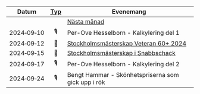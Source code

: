 |Datum|[Typ](Typ)|Evenemang|
|-|:-:|-|
|||[Nästa månad](2024-10.html)|
|2024‑09‑10|🎙️|Per-Ove Hesselborn - Kalkylering del 1|
|2024‑09‑12|📩|[Stockholmsmästerskap Veteran 60+ 2024](2024-09-12_I_Stockholmsmästerskap_Veteran_60+_2024.pdf)|
|2024‑09‑15|📩|[Stockholmsmästerskap i Snabbschack](https://www.stockholmsschack.se/wp-content/uploads/2024/07/Inbjudan_Stockholmsmasterskapet_i_Snabbschack_2024.pdf)|
|2024‑09‑17|🎙️|Per-Ove Hesselborn - Kalkylering del 2|
|2024‑09‑24|🎙️|Bengt Hammar - Skönhetspriserna som gick upp i rök|
